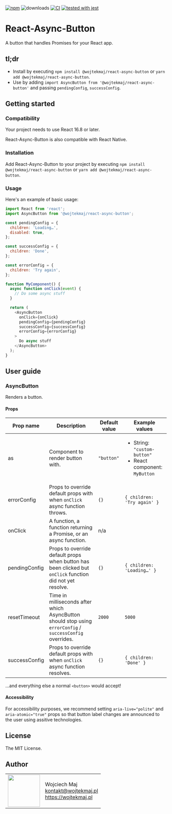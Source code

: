[![npm](https://img.shields.io/npm/v/@wojtekmaj/react-async-button.svg)](https://www.npmjs.com/package/@wojtekmaj/react-async-button) ![downloads](https://img.shields.io/npm/dt/@wojtekmaj/react-async-button.svg) [![CI](https://github.com/wojtekmaj/react-async-button/workflows/CI/badge.svg)](https://github.com/wojtekmaj/react-async-button/actions) [![tested with jest](https://img.shields.io/badge/tested_with-jest-99424f.svg)](https://github.com/facebook/jest)

# React-Async-Button

A button that handles Promises for your React app.

## tl;dr
* Install by executing `npm install @wojtekmaj/react-async-button` or `yarn add @wojtekmaj/react-async-button`.
* Use by adding `import AsyncButton from '@wojtekmaj/react-async-button'` and passing `pendingConfig`, `successConfig`.

## Getting started

### Compatibility

Your project needs to use React 16.8 or later.

React-Async-Button is also compatible with React Native.

### Installation

Add React-Async-Button to your project by executing `npm install @wojtekmaj/react-async-button` or `yarn add @wojtekmaj/react-async-button`.

### Usage

Here's an example of basic usage:

```js
import React from 'react';
import AsyncButton from '@wojtekmaj/react-async-button';

const pendingConfig = {
  children: 'Loading…',
  disabled: true,
};

const successConfig = {
  children: 'Done',
};

const errorConfig = {
  children: 'Try again',
};

function MyComponent() {
  async function onClick(event) {
    // Do some async stuff
  }

  return (
    <AsyncButton
      onClick={onClick}
      pendingConfig={pendingConfig}
      successConfig={successConfig}
      errorConfig={errorConfig}
    >
      Do async stuff
    </AsyncButton>
  );
}
```

## User guide

### AsyncButton

Renders a button.

#### Props

|Prop name|Description|Default value|Example values|
|----|----|----|----|
|as|Component to render button with.|`"button"`|<ul><li>String: `"custom-button"`</li><li>React component: `MyButton`</li></ul>|
|errorConfig|Props to override default props with when `onClick` async function throws.|`{}`|`{ children: 'Try again' }`|
|onClick|A function, a function returning a Promise, or an async function.|n/a||
|pendingConfig|Props to override default props when button has been clicked but `onClick` function did not yet resolve.|`{}`|`{ children: 'Loading…' }`|
|resetTimeout|Time in milliseconds after which AsyncButton should stop using `errorConfig` / `successConfig` overrides.|`2000`|`5000`|
|successConfig|Props to override default props with when `onClick` async function resolves.|`{}`|`{ children: 'Done' }`|

…and everything else a normal `<button>` would accept!


#### Accessibility

For accessibility purposes, we recommend setting `aria-live="polite"` and `aria-atomic="true"` props so that button label changes are announced to the user using assitive technologies.

## License

The MIT License.

## Author

<table>
  <tr>
    <td>
      <img src="https://github.com/wojtekmaj.png?s=100" width="100">
    </td>
    <td>
      Wojciech Maj<br />
      <a href="mailto:kontakt@wojtekmaj.pl">kontakt@wojtekmaj.pl</a><br />
      <a href="https://wojtekmaj.pl">https://wojtekmaj.pl</a>
    </td>
  </tr>
</table>
